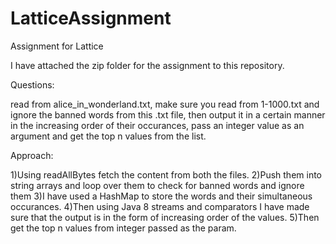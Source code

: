 # LatticeAssignment
Assignment for Lattice

I have attached the zip folder for the assignment to this repository.

Questions:

read from alice_in_wonderland.txt, make sure you read from 1-1000.txt and ignore the banned words from this .txt file, then output it in a certain manner in the increasing order of their occurances, pass an integer value as an argument and get the top n values from the list.

Approach:

1)Using readAllBytes fetch the content from both the files.
2)Push them into string arrays and loop over them to check for banned words and ignore them
3)I have used a HashMap to store the words and their simultaneous occurances.
4)Then using Java 8 streams and comparators I have made sure that the output is in the form of increasing order of the values.
5)Then get the top n values from integer passed as the param.

